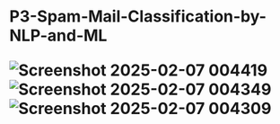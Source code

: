 <h1><b></b>P3-Spam-Mail-Classification-by-NLP-and-ML











![Screenshot 2025-02-07 004419](https://github.com/user-attachments/assets/01a864bc-23c5-4c97-b3dd-d310868ae982)
![Screenshot 2025-02-07 004349](https://github.com/user-attachments/assets/e8aae6a5-3a0e-4114-80a3-ad2d5ab020a1)
![Screenshot 2025-02-07 004309](https://github.com/user-attachments/assets/6d9bc7b3-570d-4d2f-b1c7-ba1030eceb85)
